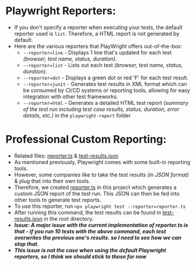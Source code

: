 # Playwright Reporters:

- If you don't specify a reporter when executing your tests, the default reporter used is `list`. Therefore, a HTML report is not generated by default.
- Here are the various reporters that PlayWright offers out-of-the-box:
  - `--reporter=line` - Displays 1 line that's updated for each test _(browser, test name, status, duration)_.
  - `--reporter=list` - Lists out each test _(browser, test name, status, duration)_.
  - `--reporter=dot` - Displays a green dot or red 'F' for each test result.
  - `--reporter=junit` - Generates test results in XML format which can be consumed by CI/CD systems or reporting tools, allowing for easy integration with other test frameworks.
  - `--reporter=html` - Generates a detailed HTML test report _(summary of the test run including test case results, status, duration, error details, etc.)_ in the `playwright-report` folder

# Professional Custom Reporting:

- Related files: [reporter.ts](reporter.ts) & [test-results.json](test-results.json)
- As mentioned previously, Playwright comes with some built-in reporting tools.
- However, some companies like to take the test results _(in JSON format)_ & plug that into their own tools.
- Therefore, we created [reporter.ts](reporter.ts) in this project which generates a custom JSON report of the test run. This JSON can then be fed into other tools to generate test reports.
- To use this reporter, run `npx playwright test --reporter=reporter.ts`
- After running this command, the test results can be found in [test-results.json](test-results.json) in the root directory.
- **_Issue: A major issue with the current implementation of reporter.ts is that - if you run 10 tests with the above command, each test overwrites the previous one's results. so I need to see how we can stop that._**
- **_This issue is not the case when using the default Playwright reporters, so I think we should stick to those for now_**
